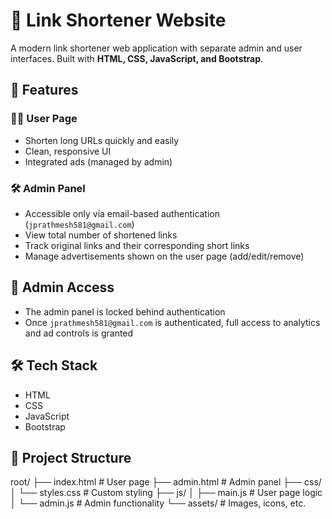 # 🔗 Link Shortener Website

A modern link shortener web application with separate admin and user interfaces. Built with **HTML, CSS, JavaScript, and Bootstrap**.

## 🚀 Features

### 🧑‍💻 User Page
- Shorten long URLs quickly and easily
- Clean, responsive UI
- Integrated ads (managed by admin)

### 🛠️ Admin Panel
- Accessible only via email-based authentication (`jprathmesh581@gmail.com`)
- View total number of shortened links
- Track original links and their corresponding short links
- Manage advertisements shown on the user page (add/edit/remove)

## 🔐 Admin Access
- The admin panel is locked behind authentication
- Once `jprathmesh581@gmail.com` is authenticated, full access to analytics and ad controls is granted

## 🛠️ Tech Stack

- HTML
- CSS
- JavaScript
- Bootstrap

## 📁 Project Structure

root/ ├── index.html # User page ├── admin.html # Admin panel ├── css/ │ └── styles.css # Custom styling ├── js/ │ ├── main.js # User page logic │ └── admin.js # Admin functionality └── assets/ # Images, icons, etc.
